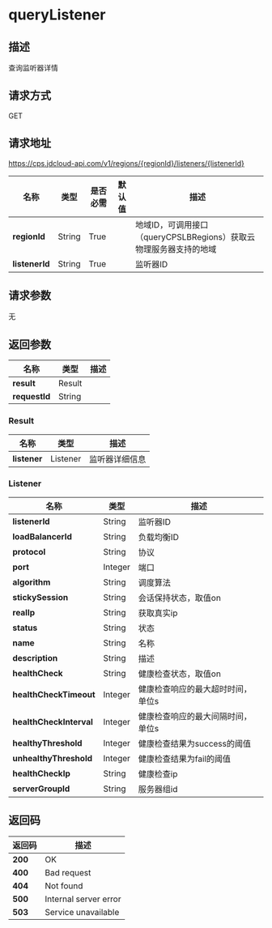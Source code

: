 # queryListener


## 描述
查询监听器详情

## 请求方式
GET

## 请求地址
https://cps.jdcloud-api.com/v1/regions/{regionId}/listeners/{listenerId}

|名称|类型|是否必需|默认值|描述|
|---|---|---|---|---|
|**regionId**|String|True| |地域ID，可调用接口（queryCPSLBRegions）获取云物理服务器支持的地域|
|**listenerId**|String|True| |监听器ID|

## 请求参数
无


## 返回参数
|名称|类型|描述|
|---|---|---|
|**result**|Result| |
|**requestId**|String| |

### Result
|名称|类型|描述|
|---|---|---|
|**listener**|Listener|监听器详细信息|
### Listener
|名称|类型|描述|
|---|---|---|
|**listenerId**|String|监听器ID|
|**loadBalancerId**|String|负载均衡ID|
|**protocol**|String|协议|
|**port**|Integer|端口|
|**algorithm**|String|调度算法|
|**stickySession**|String|会话保持状态，取值on|off|
|**realIp**|String|获取真实ip|
|**status**|String|状态|
|**name**|String|名称|
|**description**|String|描述|
|**healthCheck**|String|健康检查状态，取值on|off|
|**healthCheckTimeout**|Integer|健康检查响应的最大超时时间，单位s|
|**healthCheckInterval**|Integer|健康检查响应的最大间隔时间，单位s|
|**healthyThreshold**|Integer|健康检查结果为success的阈值|
|**unhealthyThreshold**|Integer|健康检查结果为fail的阈值|
|**healthCheckIp**|String|健康检查ip|
|**serverGroupId**|String|服务器组id|

## 返回码
|返回码|描述|
|---|---|
|**200**|OK|
|**400**|Bad request|
|**404**|Not found|
|**500**|Internal server error|
|**503**|Service unavailable|
